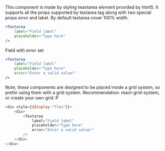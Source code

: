 This component is made by styling teaxtarea element provided by html5. It supports all the props supported by textarea tag along with two special props error and label. By default textarea cover 100% width.

```jsx
<Textarea
    label="Field label"
    placeholder="Type here"
/>
```
Field with error set
```jsx
<Textarea
    label="Field label"
    placeholder="Type here"
    error="Enter a valid value!"
/>
```
 Note, these components are designed to be placed inside a grid system, so prefer using them with a grid system. Recommendation: react-grid-system, or create your own grid :P  
```js
<div style={{display:"flex"}}>
    <div>
        <Textarea
            label="Field label"
            placeholder="Type here"
            error="Enter a valid value!"
        />
    </div>
</div>
```